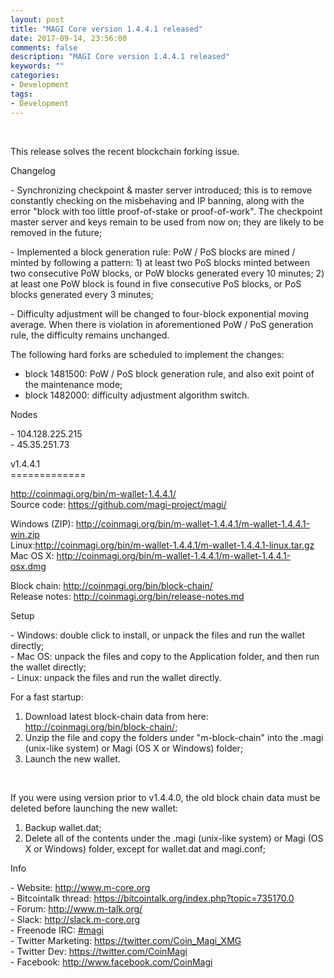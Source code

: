 ```yaml
---
layout: post
title: "MAGI Core version 1.4.4.1 released"
date: 2017-09-14, 23:56:00
comments: false
description: "MAGI Core version 1.4.4.1 released"
keywords: ""
categories:
- Development
tags:
- Development
---
```


<div class="block_table text-font-14px">

<br>
<p>This release solves the recent blockchain forking issue.</p>

<div class="page-sub-title">
Changelog
</div>

<p>- Synchronizing checkpoint & master server introduced; this is to remove constantly checking on the misbehaving and IP banning, along with the error "block with too little proof-of-stake or proof-of-work". The checkpoint master server and keys remain to be used from now on; they are likely to be removed in the future;</p>

<p>- Implemented a block generation rule: PoW / PoS blocks are mined / minted by following a pattern: 1) at least two PoS blocks minted between two consecutive PoW blocks, or PoW blocks generated every 10 minutes; 2) at least one PoW block is found in five consecutive PoS blocks, or PoS blocks generated every 3 minutes;</p>

<p>- Difficulty adjustment will be changed to four-block exponential moving average. When there is violation in aforementioned PoW / PoS generation rule, the difficulty remains unchanged. </p>

<p>The following hard forks are scheduled to implement the changes:</p>

- block 1481500: PoW / PoS block generation rule, and also exit point of the maintenance mode;<br>
- block 1482000: difficulty adjustment algorithm switch.<br>

<div class="page-sub-title">
Nodes 
</div>

<p>
- 104.128.225.215<br>
- 45.35.251.73<br>
</p>

<p>
v1.4.4.1<br>
=============<br>
</p>

<p>
<a href="http://coinmagi.org/bin/m-wallet-1.4.4.1/">http://coinmagi.org/bin/m-wallet-1.4.4.1/</a><br>
Source code: <a href="https://github.com/magi-project/magi/">https://github.com/magi-project/magi/</a><br>

Windows (ZIP): <a href="http://coinmagi.org/bin/m-wallet-1.4.4.1/m-wallet-1.4.4.1-win.zip">http://coinmagi.org/bin/m-wallet-1.4.4.1/m-wallet-1.4.4.1-win.zip</a><br>
Linux:<a href="http://coinmagi.org/bin/m-wallet-1.4.4.1/m-wallet-1.4.4.1-linux.tar.gz">http://coinmagi.org/bin/m-wallet-1.4.4.1/m-wallet-1.4.4.1-linux.tar.gz</a><br>
Mac OS X: <a href="http://coinmagi.org/bin/m-wallet-1.4.4.1/m-wallet-1.4.4.1-osx.dmg">http://coinmagi.org/bin/m-wallet-1.4.4.1/m-wallet-1.4.4.1-osx.dmg</a><br>

Block chain: <a target="_blank" href="http://coinmagi.org/bin/block-chain/">http://coinmagi.org/bin/block-chain/</a><br>
Release notes: <a target="_blank" href="http://coinmagi.org/bin/release-notes.md">http://coinmagi.org/bin/release-notes.md</a>
</p>

<div class="page-sub-title">
Setup
</div>

<p>
- Windows: double click to install, or unpack the files and run the wallet directly;<br>
- Mac OS: unpack the files and copy to the Application folder, and then run the wallet directly;<br>
- Linux: unpack the files and run the wallet directly. <br>
</p>

<p>For a fast startup:</p>

1) Download latest block-chain data from here: <a target="_blank" href="http://coinmagi.org/bin/block-chain/">http://coinmagi.org/bin/block-chain/</a>;<br>
2) Unzip the file and copy the folders under "m-block-chain" into the .magi (unix-like system) or Magi (OS X or Windows) folder;<br>
3) Launch the new wallet. <br>

<br>

<p>If you were using version prior to v1.4.4.0, the old block chain data must be deleted before launching the new wallet:</p>

1) Backup wallet.dat;<br>
2) Delete all of the contents under the .magi (unix-like system) or Magi (OS X or Windows) folder, except for wallet.dat and magi.conf;<br>

<div class="page-sub-title">
Info
</div>
<p>
- Website: <a target="_blank" href="http://www.m-core.org">http://www.m-core.org</a> <br>
- Bitcointalk thread: <a target="_blank" href="https://bitcointalk.org/index.php?topic=735170.0">https://bitcointalk.org/index.php?topic=735170.0</a> <br>
- Forum: <a target="_blank" href="http://www.m-talk.org/">http://www.m-talk.org/</a> <br>
- Slack: <a target="_blank" href="http://slack.m-core.org">http://slack.m-core.org</a> <br>
- Freenode IRC: <a target="_blank" href="https://kiwiirc.com/client/irc.freenode.net/#magi">#magi</a> <br>
- Twitter Marketing: <a target="_blank" href="https://twitter.com/Coin_Magi_XMG">https://twitter.com/Coin_Magi_XMG</a> <br>
- Twitter Dev: <a target="_blank" href="https://twitter.com/CoinMagi">https://twitter.com/CoinMagi</a> <br>
- Facebook: <a target="_blank" href="http://www.facebook.com/CoinMagi">http://www.facebook.com/CoinMagi</a> <br>
</p>

</div>
